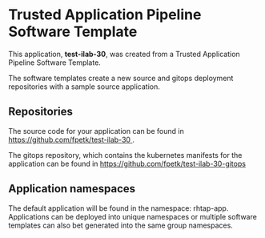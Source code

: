 # Trusted Application Pipeline Software Template

This application, **test-ilab-30**, was created from a Trusted Application Pipeline Software Template.

The software templates create a new source and gitops deployment repositories with a sample source application. 

## Repositories

The source code for your application can be found in [https://github.com/fpetk/test-ilab-30 ](https://github.com/fpetk/test-ilab-30 ).
 
The gitops repository, which contains the kubernetes manifests for the application can be found in 
[https://github.com/fpetk/test-ilab-30-gitops ](https://github.com/fpetk/test-ilab-30-gitops ) 

## Application namespaces 

The default application will be found in the namespace: rhtap-app. Applications can be deployed into unique namespaces or multiple software templates can also bet generated into the same group namespaces.  